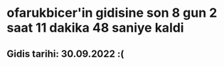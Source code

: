 # ofarukbicer'in gidisine son 8 gun 2 saat 11 dakika 48 saniye kaldi

## Gidis tarihi: 30.09.2022 :(